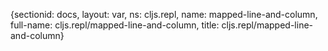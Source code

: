{sectionid: docs, layout: var, ns: cljs.repl, name: mapped-line-and-column, full-name: cljs.repl/mapped-line-and-column,
  title: cljs.repl/mapped-line-and-column}
